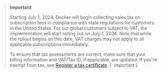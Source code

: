 > **Important**
>
> Starting July 1, 2024, Docker will begin collecting sales tax on subscription fees in compliance with state regulations for customers in the United States. For our global customers subject to VAT, the implementation will start rolling out on July 1, 2024. Note that while the rollout begins on this date, VAT charges may not apply to all applicable subscriptions immediately.
>
> To ensure that tax assessments are correct, make sure that your billing information and VAT/Tax ID, if applicable, are updated. If you're exempt from tax, see [Register a tax certificate](/billing/tax-certificate/).
{ .important }